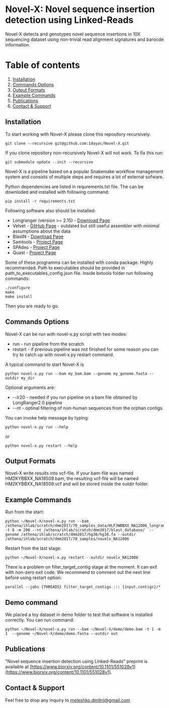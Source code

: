 Novel-X: Novel sequence insertion detection using Linked-Reads
======

Novel-X detects and genotypes novel sequence insertions in 10X sequencing dataset using non-trivial read alignment signatures and barocde information.

# Table of contents
1. [Installation](#installation)
2. [Commands Options](#commands-options)
3. [Output Formats](#output-formats)
4. [Example Commands](#example-commands)
5. [Publications](#publications)
6. [Contact & Support](#contact)

## Installation

To start working with Novel-X please clone this repository recursively:

```
git clone --recursive git@github.com:1dayac/Novel-X.git
```

If you clone repository non-recursively Novel-X will not work. To fix this run:

```
git submodule update --init --recursive
```

Novel-X is a pipeline based on a popular Snakemake workflow management system and consists of multiple steps and requires a lot of external sofware.

Python dependencies are listed in requrements.txt file. The can be downloded and installed with following command:

```
pip install -r requirements.txt
```

Following software also should be installed:

* Longranger (version >= 2.15) - [Download Page](https://support.10xgenomics.com/genome-exome/software/downloads/latest)
* Velvet - [GitHub Page](https://github.com/dzerbino/velvet) - outdated but still useful assembler with minimal assumptions about the data
* BlastN - [Download Page](https://blast.ncbi.nlm.nih.gov/Blast.cgi?CMD=Web&PAGE_TYPE=BlastDocs&DOC_TYPE=Download)
* Samtools - [Project Page](http://www.htslib.org/)
* SPAdes - [Project Page](http://cab.spbu.ru/software/spades/)
* Quast - [Project Page](http://cab.spbu.ru/software/quast/)

Some of these programms can be installed with conda package. Highly recommended. 
Path to executables should be provided in path_to_executables_config.json file.
Inside bxtools folder run following commands:

```
./configure
make
make install
```

Then you are ready to go.


## Commands Options

Novel-X can be run with novel-x.py script with two modes:

* run - run pipeline from the scratch
* restart - if previous pipeline was not finished for some reason you can try to catch up with novel-x.py restart command.

A typical command to start Novel-X is 
```
python novel-x.py run --bam my_bam.bam --genome my_genome.fasta --outdir my_dir
```

Optional arguments are:
* --lr20 - needed if you run pipeline on a bam file obtained by LongRanger2.0 pipeline
* --nt - optinal filtering of non-human sequences from the orphan contigs

You can invoke help message by typing:

```
python novel-x.py run --help
```
or

```
python novel-x.py restart --help
```
## Output Formats

Novel-X write results into vcf-file. If your bam-file was named HM2KYBBXX_NA18509.bam, the resulting vcf-file will be named HM2KYBBXX_NA18509.vcf and will be stored inside the outdir folder.

## Example Commands

Run from the start:

```
python ~/Novel-X/novel-x.py run --bam /athena/ihlab/scratch/dmm2017/70_samples_data/HLF3WBBXX_NA12006_longranger.bam -t 8 -m 200 --nt /athena/ihlab/scratch/dmm2017/blast_database/  --genome /athena/ihlab/scratch/dmm2017/hg38/hg38.fa --outdir /athena/ihlab/scratch/dmm2017/70_samples/novelx_NA12006
```

Restart from the last stage:
```
python ~/Novel-X/novel-x.py restart --outdir novelx_NA12006
```

There is a problem on filter_target_contig stage at the moment. It can exit with non-zero exit code. We recommend to comment out the next line before using restart option:

```
parallel --jobs {THREADS} filter_target_contigs ::: {input.contigs}/*
```

## Demo command

We placed a toy dataset in demo folder to test that software is installed correctly. You can run command:

```
python ~/Novel-X/novel-x.py run --bam ~/Novel-X/demo/demo.bam -t 1 -m 1  --genome ~/Novel-X/demo/demo.fasta --outdir out
```




## Publications

"Novel sequence insertion detection using Linked-Reads" preprint is available at [https://www.biorxiv.org/content/10.1101/551028v1](https://www.biorxiv.org/content/10.1101/551028v1).

## Contact & Support

Feel free to drop any inquiry to [meleshko.dmitrii@gmail.com]() 
